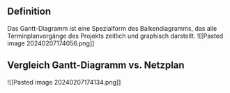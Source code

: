 ## Definition
Das Gantt-Diagramm ist eine Spezialform des Balkendiagramms, das alle Terminplanvorgänge des Projekts zeitlich und graphisch darstellt.
![[Pasted image 20240207174056.png]]

## Vergleich Gantt-Diagramm vs. Netzplan
![[Pasted image 20240207174134.png]]
